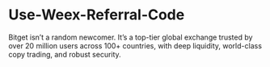 # Use-Weex-Referral-Code
Bitget isn’t a random newcomer. It’s a top-tier global exchange trusted by over 20 million users across 100+ countries, with deep liquidity, world-class copy trading, and robust security.
